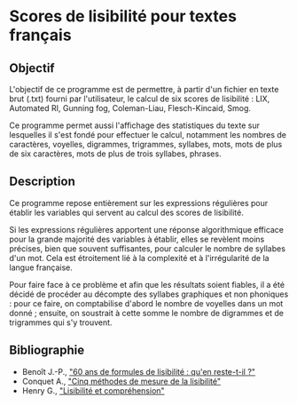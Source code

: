 # Scores de lisibilité pour textes français

## Objectif 

L'objectif de ce programme est de permettre, à partir d'un fichier en texte brut (.txt) fourni par l'utilisateur, le calcul de six scores de lisibilité : LIX, Automated RI, Gunning fog, Coleman-Liau, Flesch-Kincaid, Smog.

Ce programme permet aussi l'affichage des statistiques du texte sur lesquelles il s'est fondé pour effectuer le calcul, notamment les nombres de caractères, voyelles, digrammes, trigrammes, syllabes, mots, mots de plus de six caractères, mots de plus de trois syllabes, phrases.

## Description

Ce programme repose entièrement sur les expressions régulières pour établir les variables qui servent au calcul des scores de lisibilité. 

Si les expressions régulières apportent une réponse algorithmique efficace pour la grande majorité des variables à établir, elles se revèlent moins précises, bien que souvent suffisantes, pour calculer le nombre de syllabes d'un mot. Cela est étroitement lié à la complexité et à l'irrégularité de la langue française. 

Pour faire face à ce problème et afin que les résultats soient fiables, il a été décidé de procéder au décompte des syllabes graphiques et non phoniques : pour ce faire, on comptabilise d'abord le nombre de voyelles dans un mot donné ; ensuite, on soustrait à cette somme le nombre de digrammes et de trigrammes qui s'y trouvent.

## Bibliographie

* Benoît J.-P., <a href="https://www.persee.fr/doc/prati_0338-2389_1986_num_52_1_1409">"60 ans de formules de lisibilité : qu'en reste-t-il ?"</a>
* Conquet A., <a href="https://www.persee.fr/doc/colan_0336-1500_1973_num_17_1_3978">"Cinq méthodes de mesure de la lisibilité"</a>
* Henry G., <a href="https://www.persee.fr/doc/colan_0336-1500_1980_num_45_1_1364">"Lisibilité et compréhension"</a>
